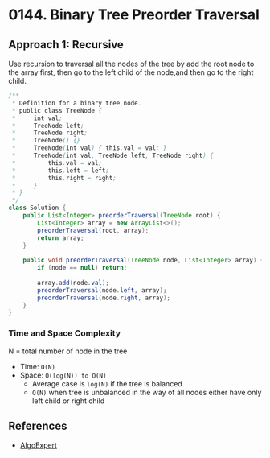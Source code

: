 # 0144. Binary Tree Preorder Traversal

## Approach 1: Recursive
Use recursion to traversal all the nodes of the tree by add the root node to the array first, then go to the left child of the node,and then go to the right child.

```Java
/**
 * Definition for a binary tree node.
 * public class TreeNode {
 *     int val;
 *     TreeNode left;
 *     TreeNode right;
 *     TreeNode() {}
 *     TreeNode(int val) { this.val = val; }
 *     TreeNode(int val, TreeNode left, TreeNode right) {
 *         this.val = val;
 *         this.left = left;
 *         this.right = right;
 *     }
 * }
 */
class Solution {
    public List<Integer> preorderTraversal(TreeNode root) {
        List<Integer> array = new ArrayList<>();
        preorderTraversal(root, array);
        return array;
    }
    
    public void preorderTraversal(TreeNode node, List<Integer> array) {
        if (node == null) return;
        
        array.add(node.val);
        preorderTraversal(node.left, array);
        preorderTraversal(node.right, array);
    }
}
```

### Time and Space Complexity

N = total number of node in the tree
- Time: `O(N)`
- Space: `O(log(N)) to O(N)`
	- Average case is `log(N)` if the tree is balanced
	- `O(N)` when tree is unbalanced in the way of all nodes either have only left child or right child

## References
- [AlgoExpert](https://www.algoexpert.io/questions/BST%20Traversal)